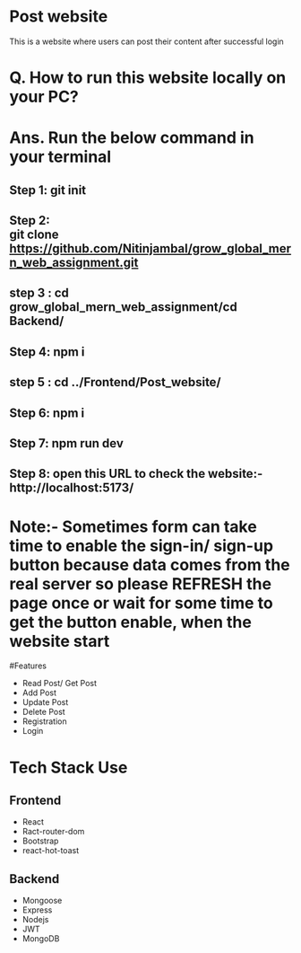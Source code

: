 # Post website
 This is a website where users can post their content after successful login

# Q. How to run this website locally on your PC?
 # Ans. Run the below command in your terminal 

## Step 1:   git init  
## Step 2:  </br>   git clone https://github.com/Nitinjambal/grow_global_mern_web_assignment.git   
## step 3 :    cd grow_global_mern_web_assignment/cd Backend/
## Step 4:   npm i
## step 5 :  cd ../Frontend/Post_website/
## Step 6:  npm i
## Step 7:   npm run dev
## Step 8: open this URL to check the website:-  http://localhost:5173/

# Note:- Sometimes form can take time to enable the sign-in/ sign-up button because data comes from the real server so please REFRESH the page once or wait for some time to get the button enable, when the website start

#Features
* Read Post/ Get Post
* Add Post
* Update Post
* Delete Post
* Registration
* Login

# Tech Stack Use
## Frontend
* React
* Ract-router-dom
* Bootstrap
* react-hot-toast

## Backend
* Mongoose
* Express
* Nodejs
* JWT
* MongoDB




